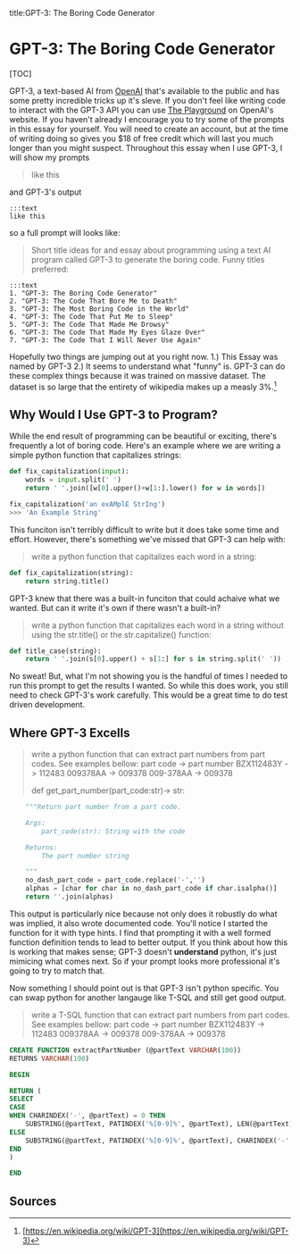 title:GPT-3: The Boring Code Generator

# GPT-3: The Boring Code Generator

[TOC]

GPT-3, a text-based AI from [OpenAI](https://openai.com/) that's available to the public and has some pretty incredible tricks up it's sleve. If you don't feel like writing code to interact with the GPT-3 API you can use [The Playground](https://beta.openai.com/playground) on OpenAI's website. If you haven't already I encourage you to try some of the prompts in this essay for yourself. You will need to create an account, but at the time of writing doing so gives you $18 of free credit which will last you much longer than you might suspect. Throughout this essay when I use GPT-3, I will show my prompts
>    like this

and GPT-3's output

    :::text
    like this

so a full prompt will looks like:

> Short title ideas for and essay about programming using a text AI program called GPT-3 to generate the boring code. Funny titles preferred:

    :::text
    1. "GPT-3: The Boring Code Generator"
    2. "GPT-3: The Code That Bore Me to Death"
    3. "GPT-3: The Most Boring Code in the World"
    4. "GPT-3: The Code That Put Me to Sleep"
    5. "GPT-3: The Code That Made Me Drowsy"
    6. "GPT-3: The Code That Made My Eyes Glaze Over"
    7. "GPT-3: The Code That I Will Never Use Again"

Hopefully two things are jumping out at you right now. 1.) This Essay was named by GPT-3 2.) It seems to understand what "funny" is. GPT-3 can do these complex things because it was trained on massive dataset. The dataset is so large that the entirety of wikipedia makes up a measly 3%.[^1] 

## Why Would I Use GPT-3 to Program?

While the end result of programming can be beautiful or exciting, there's frequently a lot of boring code. Here's an example where we are writing a simple python function that capitalizes strings:

```python
def fix_capitalization(input):
    words = input.split(' ')
    return ' '.join([w[0].upper()+w[1:].lower() for w in words])

fix_capitalization('an exAMplE StrIng')
>>> 'An Example String'
```

This funciton isn't terribly difficult to write but it does take some time and effort. However, there's something we've missed that GPT-3 can help with:

>write a python function that capitalizes each word in a string:

```python
def fix_capitalization(string):
    return string.title()
```
GPT-3 knew that there was a built-in funciton that could achaive what we wanted. But can it write it's own if there wasn't a built-in?

>write a python function that capitalizes each word in a string without using the str.title() or the str.capitalize() function:
```python
def title_case(string):
    return ' '.join(s[0].upper() + s[1:] for s in string.split(' '))
```
No sweat! But, what I'm not showing you is the handful of times I needed to run this prompt to get the results I wanted. So while this does work, you still need to check GPT-3's work carefully. This would be a great time to do test driven development.

## Where GPT-3 Excells


>write a python function that can extract part numbers from part codes. See examples bellow:
>part code -> part number
>BZX112483Y -> 112483
>009378AA -> 009378
>009-378AA -> 009378
>
>def get_part_number(part_code:str)-> str:
```python
    """Return part number from a part code.

    Args:
        part_code(str): String with the code

    Returns:
        The part number string

    """
    no_dash_part_code = part_code.replace('-','')
    alphas = [char for char in no_dash_part_code if char.isalpha()]
    return ''.join(alphas)
```

This output is particularly nice because not only does it robustly do what was implied, it also wrote documented code. You'll notice I started the function for it with type hints. I find that prompting it with a well formed function definition tends to lead to better output. If you think about how this is working that makes sense; GPT-3 doesn't **understand** python, it's just mimicing what comes next. So if your prompt looks more professional it's going to try to match that.

Now something I should point out is that GPT-3 isn't python specific. You can swap python for another langauge like T-SQL and still get good output.

>write a T-SQL function that can extract part numbers from part codes. See examples bellow:
>part code -> part number
>BZX112483Y -> 112483
>009378AA -> 009378
>009-378AA -> 009378
```SQL
CREATE FUNCTION extractPartNumber (@partText VARCHAR(100))
RETURNS VARCHAR(100)

BEGIN 

RETURN (
SELECT
CASE
WHEN CHARINDEX('-', @partText) = 0 THEN
    SUBSTRING(@partText, PATINDEX('%[0-9]%', @partText), LEN(@partText))
ELSE
    SUBSTRING(@partText, PATINDEX('%[0-9]%', @partText), CHARINDEX('-', @partText)-1)
END
)

END
```



## Sources
[^1]:[https://en.wikipedia.org/wiki/GPT-3](https://en.wikipedia.org/wiki/GPT-3)